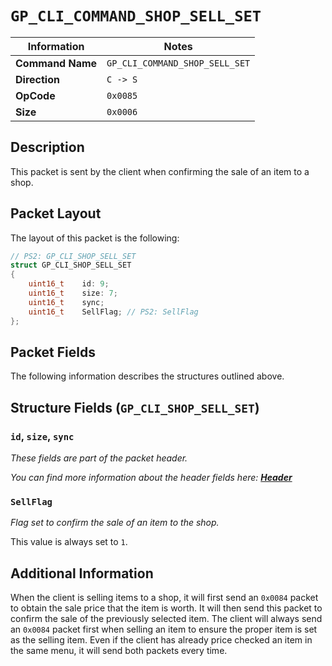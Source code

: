 # `GP_CLI_COMMAND_SHOP_SELL_SET`

| Information               | Notes |
|---                        |---    |
| **Command Name**          | `GP_CLI_COMMAND_SHOP_SELL_SET` |
| **Direction**             | `C -> S` |
| **OpCode**                | `0x0085` |
| **Size**                  | `0x0006` |

## Description

This packet is sent by the client when confirming the sale of an item to a shop.

## Packet Layout

The layout of this packet is the following:

```cpp
// PS2: GP_CLI_SHOP_SELL_SET
struct GP_CLI_SHOP_SELL_SET
{
    uint16_t    id: 9;
    uint16_t    size: 7;
    uint16_t    sync;
    uint16_t    SellFlag; // PS2: SellFlag
};
```

## Packet Fields

The following information describes the structures outlined above.

## Structure Fields (`GP_CLI_SHOP_SELL_SET`)

### `id`, `size`, `sync`

_These fields are part of the packet header._

_You can find more information about the header fields here: [**Header**](/world/HEADER.md)_

### `SellFlag`

_Flag set to confirm the sale of an item to the shop._

This value is always set to `1`.

## Additional Information

When the client is selling items to a shop, it will first send an `0x0084` packet to obtain the sale price that the item is worth. It will then send this packet to confirm the sale of the previously selected item. The client will always send an `0x0084` packet first when selling an item to ensure the proper item is set as the selling item. Even if the client has already price checked an item in the same menu, it will send both packets every time.
